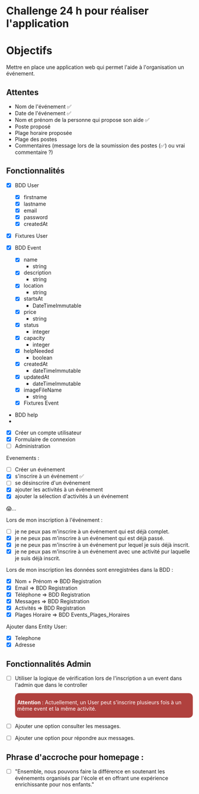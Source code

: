 # Challenge 24 h pour réaliser l'application

# Objectifs
Mettre en place une application web qui permet l'aide à l'organisation un événement.

## Attentes
- Nom de l'événement ✅
- Date de l'événement ✅
- Nom et prénom de la personne qui propose son aide ✅
- Poste proposé
- Plage horaire proposée
- Plage des postes
- Commentaires (message lors de la soumission des postes (✅) ou vrai commentaire ?)

## Fonctionnalités
- [x] BDD User
  - [x] firstname
  - [x] lastname
  - [x] email
  - [x] password
  - [x] createdAt
- [x] Fixtures User

- [x] BDD Event
  - [x] name
    - string
  - [x] description
    - string
  - [x] location
    - string
  - [x] startsAt
    - DateTimeImmutable
  - [x] price
    - string
  - [x] status
    - integer
  - [x] capacity
    - integer
  - [x] helpNeeded
    - boolean
  - [x] createdAt
    - dateTimeImmutable
  - [x] updatedAt
    - dateTimeImmutable
  - [x] imageFileName
    - string
  - [x] Fixtures Event 

- BDD help
- 
- [x] Créer un compte utilisateur
- [x] Formulaire de connexion
- [ ] Administration

Evenements :
- [ ] Créer un événement
- [x] s'inscrire à un événement ✅
- [ ] se désinscrire d'un événement
- [x] ajouter les activités à un événement
- [x] ajouter la sélection d'activités à un événement

😱...

Lors de mon inscription à l'événement :
- [ ] je ne peux pas m'inscrire à un événement qui est déjà complet.
- [x] je ne peux pas m'inscrire à un événement qui est déjà passé.
- [x] je ne peux pas m'inscrire à un événement pur lequel je suis déjà inscrit.
- [x] je ne peux pas m'inscrire à un événement avec une activité pur laquelle je suis déjà inscrit.

Lors de mon inscription les données sont enregistrées dans la BDD :
- [x] Nom + Prénom => BDD Registration
- [x] Email => BDD Registration
- [x] Téléphone => BDD Registration
- [x] Messages => BDD Registration
- [x] Activités => BDD Registration
- [x] Plages Horaire ⇒ BDD Events_Plages_Horaires

Ajouter dans Entity User:
- [x] Telephone
- [x] Adresse

## Fonctionnalités Admin
- [ ] Utiliser la logique de vérification lors de l'inscription a un event dans l'admin que dans le controller
  <div style="background-color: #B0413E; padding: 2px 6px; border-radius: 10px; margin-top: 10px;"> 
    <p style="color: #fff"> 
      <strong> 
        <i class="fas fa-exclamation-triangle"></i> 
        Attention 
      </strong> 
      : 
      Actuellement, un User peut s'inscrire plusieurs fois à un même event et la même activité.
    </p>
  </div>

- [ ] Ajouter une option consulter les messages.
- [ ] Ajouter une option pour répondre aux messages.

## Phrase d'accroche pour homepage :
- [ ] "Ensemble, nous pouvons faire la différence en soutenant les événements organisés par l'école et en offrant une expérience enrichissante pour nos enfants."
